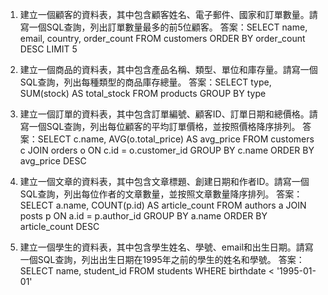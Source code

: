 1. 建立一個顧客的資料表，其中包含顧客姓名、電子郵件、國家和訂單數量。請寫一個SQL查詢，列出訂單數量最多的前5位顧客。
答案：SELECT name, email, country, order_count FROM customers ORDER BY order_count DESC LIMIT 5

2. 建立一個商品的資料表，其中包含產品名稱、類型、單位和庫存量。請寫一個SQL查詢，列出每種類型的商品庫存總量。
答案：SELECT type, SUM(stock) AS total_stock FROM products GROUP BY type

3. 建立一個訂單的資料表，其中包含訂單編號、顧客ID、訂單日期和總價格。請寫一個SQL查詢，列出每位顧客的平均訂單價格，並按照價格降序排列。
答案：SELECT c.name, AVG(o.total_price) AS avg_price FROM customers c JOIN orders o ON c.id = o.customer_id GROUP BY c.name ORDER BY avg_price DESC

4. 建立一個文章的資料表，其中包含文章標題、創建日期和作者ID。請寫一個SQL查詢，列出每位作者的文章數量，並按照文章數量降序排列。
答案：SELECT a.name, COUNT(p.id) AS article_count FROM authors a JOIN posts p ON a.id = p.author_id GROUP BY a.name ORDER BY article_count DESC

5. 建立一個學生的資料表，其中包含學生姓名、學號、email和出生日期。請寫一個SQL查詢，列出出生日期在1995年之前的學生的姓名和學號。
答案：SELECT name, student_id FROM students WHERE birthdate < '1995-01-01'